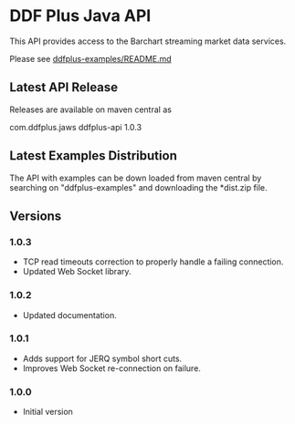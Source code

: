 # DDF Plus Java API

  This API provides access to the Barchart streaming market data services.  

Please see [ddfplus-examples/README.md](ddfplus-examples/README.md)


## Latest API Release

Releases are available on maven central as

<dependency>
   <groupId>com.ddfplus.jaws</groupId>
   <artifactId>ddfplus-api</artifactId>
   <version>1.0.3</version>
</dependency>

## Latest Examples Distribution

 The API with examples can be down loaded from maven central by searching on "ddfplus-examples" and downloading the *dist.zip file.
 
 
## Versions 

### 1.0.3
* TCP read timeouts correction to properly handle a failing connection.
* Updated Web Socket library.

### 1.0.2
* Updated documentation.

### 1.0.1
* Adds support for JERQ symbol short cuts.
* Improves Web Socket re-connection on failure.

### 1.0.0
* Initial version

